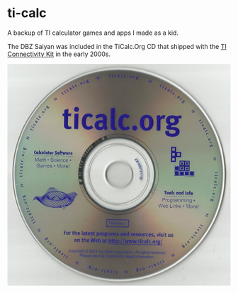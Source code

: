 # ti-calc
A backup of TI calculator games and apps I made as a kid.

The DBZ Saiyan was included in the TiCalc.Org CD that shipped with the [TI Connectivity Kit](https://education.ti.com/en/products/accessories/connectivity-kit) in the early 2000s.

![Screenshot](https://raw.githubusercontent.com/kirbycope/ti-calc/master/ticalccd.jpg)
